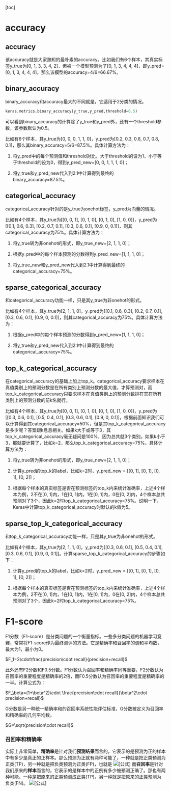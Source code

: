 [toc]

# accuracy

## accuracy

该accuracy就是大家熟知的最朴素的accuracy。比如我们有6个样本，其真实标签y_true为[0, 1, 3, 3, 4, 2]，但被一个模型预测为了[0, 1, 3, 4, 4, 4]，即y_pred=[0, 1, 3, 4, 4, 4]，那么该模型的accuracy=4/6=66.67%。

## binary_accuracy

binary_accuracy和accuracy最大的不同就是，它适用于2分类的情况。

```python
keras.metrics.binary_accuracy(y_true,y_pred,threshold=0.5)
```

可以看到binary_accuracy的计算除了y_true和y_pred外，还有一个threshold参数，该参数默认为0.5。

比如有6个样本，其y_true为[0, 0, 0, 1, 1, 0]，y_pred为[0.2, 0.3, 0.6, 0.7, 0.8, 0.1]，那么其binary_accuracy=5/6=87.5%。具体计算方法为：

1. 将y_pred中的每个预测值和threshold对比，大于threshold的设为1，小于等于threshold的设为0，得到y_pred_new=[0, 0, 1, 1, 1, 0]；

2. 将y_true和y_pred_new代入到2.1中计算得到最终的binary_accuracy=87.5%。

## categorical_accuracy

categorical_accuracy针对的是y_true为onehot标签，y_pred为向量的情况。

比如有4个样本，其y_true为[[0, 0, 1], [0, 1, 0], [0, 1, 0], [1, 0, 0]]，y_pred为[[0.1, 0.6, 0.3], [0.2, 0.7, 0.1], [0.3, 0.6, 0.1], [0.9, 0, 0.1]]，则其categorical_accuracy为75%。具体计算方法为：

1. 将y_true转为非onehot的形式，即y_true_new=[2, 1, 1, 0]；

2. 根据y_pred中的每个样本预测的分数得到y_pred_new=[1, 1, 1, 0]；

3. 将y_true_new和y_pred_new代入到2.1中计算得到最终的categorical_accuracy=75%。

## sparse_categorical_accuracy

和categorical_accuracy功能一样，只是其y_true为非onehot的形式。

比如有4个样本，其y_true为[2, 1, 1, 0]，y_pred为[[0.1, 0.6, 0.3], [0.2, 0.7, 0.1], [0.3, 0.6, 0.1], [0.9, 0, 0.1]]，则其categorical_accuracy为75%。具体计算方法为：

1. 根据y_pred中的每个样本预测的分数得到y_pred_new=[1, 1, 1, 0]；

2. 将y_true和y_pred_new代入到2.1中计算得到最终的categorical_accuracy=75%。

## top_k_categorical_accuracy

在categorical_accuracy的基础上加上top_k。categorical_accuracy要求样本在真值类别上的预测分数是在所有类别上预测分数的最大值，才算预测对，而top_k_categorical_accuracy只要求样本在真值类别上的预测分数排在其在所有类别上的预测分数的前k名就行。

比如有4个样本，其y_true为[[0, 0, 1], [0, 1, 0], [0, 1, 0], [1, 0, 0]]，y_pred为[[0.3, 0.6, 0.1], [0.5, 0.4, 0.1], [0.3, 0.6, 0.1], [0.9, 0, 0.1]]，根据前面知识我们可以计算得到其categorical_accuracy=50%，但是其top_k_categorical_accuracy是多少呢？答案跟k息息相关。如果k大于或等于3，其top_k_categorical_accuracy毫无疑问是100%，因为总共就3个类别。如果k小于3，那就要计算了，比如k=2，那么top_k_categorical_accuracy=75%。具体计算方法为：

1. 将y_true转为非onehot的形式，即y_true_new=[2, 1, 1, 0]；

2. 计算y_pred的top_k的label，比如k=2时，y_pred_new = [[0, 1], [0, 1], [0, 1], [0, 2]]；

3. 根据每个样本的真实标签是否在预测标签的top_k内来统计准确率，上述4个样本为例，2不在[0, 1]内，1在[0, 1]内，1在[0, 1]内，0在[0, 2]内，4个样本总共预测对了3个，因此k=2时top_k_categorical_accuracy=75%。说明一下，Keras中计算top_k_categorical_accuracy时默认的k值为5。

## sparse_top_k_categorical_accuracy

和top_k_categorical_accuracy功能一样，只是其y_true为非onehot的形式。

比如有4个样本，其y_true为[2, 1, 1, 0]，y_pred为[[0.3, 0.6, 0.1], [0.5, 0.4, 0.1], [0.3, 0.6, 0.1], [0.9, 0, 0.1]]。计算sparse_top_k_categorical_accuracy的步骤如下：

1. 计算y_pred的top_k的label，比如k=2时，y_pred_new = [[0, 1], [0, 1], [0, 1], [0, 2]]；

2. 根据每个样本的真实标签是否在预测标签的top_k内来统计准确率，上述4个样本为例，2不在[0, 1]内，1在[0, 1]内，1在[0, 1]内，0在[0, 2]内，4个样本总共预测对了3个，因此k=2时top_k_categorical_accuracy=75%。

# F1-score

F1分数（F1-score）是分类问题的一个衡量指标。一些多分类问题的机器学习竞赛，常常将F1-score作为最终测评的方法。它是精确率和召回率的调和平均数，最大为1，最小为0。

$F_1=2\cdot\frac{precision\cdot recall}{precision+recall}$

此外还有F2分数和F0.5分数。F1分数认为召回率和精确率同等重要，F2分数认为召回率的重要程度是精确率的2倍，而F0.5分数认为召回率的重要程度是精确率的一半。计算公式为：

$F_\beta=(1+\beta^2)\cdot \frac{precision\cdot recall}{\beta^2\cdot precision+recall}$

G分数是另一种统一精确率和的召回率系统性能评估标准，G分数被定义为召回率和精确率的几何平均数。

$G=\sqrt{precision\cdot recall}$

### 召回率和精确率

实际上非常简单，**精确率**是针对我们**预测结果**而言的，它表示的是预测为正的样本中有多少是真正的正样本。那么预测为正就有两种可能了，一种就是把正类预测为正类(TP)，另一种就是把负类预测为正类(FP)，也就是
![[公式]](https://www.zhihu.com/equation?tex=P++%3D+%5Cfrac%7BTP%7D%7BTP%2BFP%7D)
而**召回率**是针对我们原来的**样本**而言的，它表示的是样本中的正例有多少被预测正确了。那也有两种可能，一种是把原来的正类预测成正类(TP)，另一种就是把原来的正类预测为负类(FN)。
![[公式]](https://www.zhihu.com/equation?tex=R+%3D+%5Cfrac%7BTP%7D%7BTP%2BFN%7D)